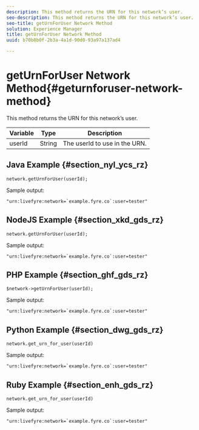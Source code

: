 ```yaml
---
description: This method returns the URN for this network’s user.
seo-description: This method returns the URN for this network’s user.
seo-title: getUrnForUser Network Method
solution: Experience Manager
title: getUrnForUser Network Method
uuid: b70b8b0f-2b3a-4a1d-90d0-93a97a137ad4

---
```


# getUrnForUser Network Method{#geturnforuser-network-method}

This method returns the URN for this network’s user.

|Variable|Type|Description|
|--- |--- |--- |
|userId|String|The userId to use in the URN.|

## Java Example {#section_nyl_ycs_rz}

```
network.getUrnForUser(userId);
```

Sample output:

```
"urn:livefyre:network=`example.fyre.co`:user=tester" 

```

## NodeJS Example {#section_xkd_gds_rz}

```
network.getUrnForUser(userId);
```

Sample output:

```
"urn:livefyre:network=`example.fyre.co`:user=tester" 

```

## PHP Example {#section_ghf_gds_rz}

```
$network->getUrnForUser(userId); 

```

Sample output:

```
"urn:livefyre:network=`example.fyre.co`:user=tester" 

```

## Python Example {#section_dwg_gds_rz}

```
network.get_urn_for_user(userId) 

```

Sample output:

```
"urn:livefyre:network=`example.fyre.co`:user=tester" 

```

## Ruby Example {#section_enh_gds_rz}

```
network.get_urn_for_user(userId) 

```

Sample output:

```
"urn:livefyre:network=`example.fyre.co`:user=tester" 

```
